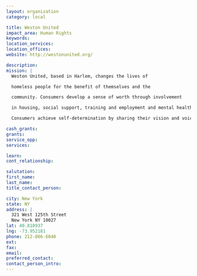 ```yaml
---
layout: organization
category: local

title: Weston United
impact_area: Human Rights
keywords: 
location_services: 
location_offices: 
website: http://westonunited.org/

description: 
mission: |
  Weston United, based in Harlem, changes the lives of

  homeless people for the benefit of themselves and the

  community. Consumers develop a sense of worth through involvement

  in housing, social support, training and employment and mental health services.

  Consumers achieve self-determination by sharing their vision and voice in the rehabilitation process.

cash_grants: 
grants: 
service_opp: 
services: 

learn: 
cont_relationship: 

salutation: 
first_name: 
last_name: 
title_contact_person: 

city: New York
state: NY
address: |
  321 West 125th Street    
  New York NY 10027
lat: 40.810937
lng: -73.952181
phone: 212-866-6040
ext: 
fax: 
email: 
preferred_contact: 
contact_person_intro: 
---
```

